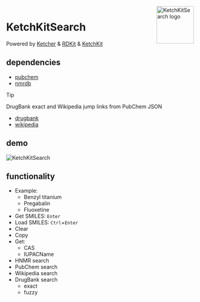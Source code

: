<img src="imgs/ketchkitsearch_logo.png" alt="KetchKitSearch logo" width="100" height="100" align="right" />

# KetchKitSearch

Powered by [Ketcher](https://github.com/epam/ketcher) & [RDKit](https://github.com/rdkit/rdkit-js) & [KetchKit](https://github.com/jfell13/ketchkit)

## dependencies

- [pubchem](https://pubchem.ncbi.nlm.nih.gov)
- [nmrdb](https://www.nmrdb.org)

> [!tip]
> DrugBank exact and Wikipedia jump links from PubChem JSON

- [drugbank](https://go.drugbank.com)
- [wikipedia](https://en.wikipedia.org)

## demo

![KetchKitSearch](imgs/KetchKitSearch.png)

## functionality

- Example:
    - Benzyl titanium
    - Pregabalin
    - Fluoxetine
- Get SMILES: `Enter`
- Load SMILES: `Ctrl`+`Enter`
- Clear
- Copy
- Get:
    - CAS
    - IUPACName
- HNMR search
- PubChem search
- Wikipedia search
- DrugBank search
    - exact
    - fuzzy
